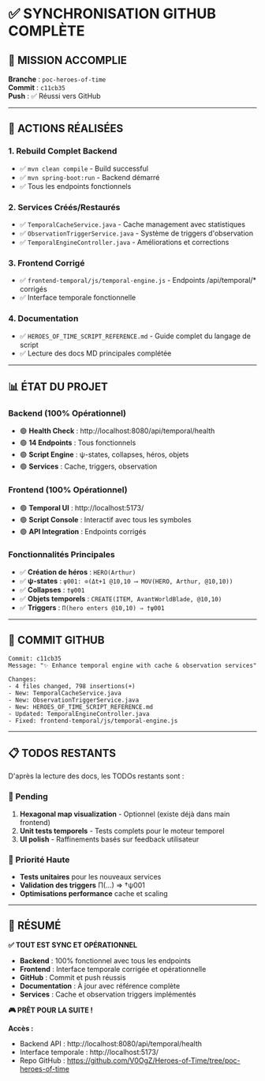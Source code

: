 # ✅ SYNCHRONISATION GITHUB COMPLÈTE

## 🎯 **MISSION ACCOMPLIE**

**Branche** : `poc-heroes-of-time`  
**Commit** : `c11cb35`  
**Push** : ✅ Réussi vers GitHub

---

## 🔧 **ACTIONS RÉALISÉES**

### 1. **Rebuild Complet Backend**
- ✅ `mvn clean compile` - Build successful
- ✅ `mvn spring-boot:run` - Backend démarré
- ✅ Tous les endpoints fonctionnels

### 2. **Services Créés/Restaurés**
- ✅ `TemporalCacheService.java` - Cache management avec statistiques
- ✅ `ObservationTriggerService.java` - Système de triggers d'observation
- ✅ `TemporalEngineController.java` - Améliorations et corrections

### 3. **Frontend Corrigé**
- ✅ `frontend-temporal/js/temporal-engine.js` - Endpoints /api/temporal/* corrigés
- ✅ Interface temporale fonctionnelle

### 4. **Documentation**
- ✅ `HEROES_OF_TIME_SCRIPT_REFERENCE.md` - Guide complet du langage de script
- ✅ Lecture des docs MD principales complétée

---

## 📊 **ÉTAT DU PROJET**

### **Backend (100% Opérationnel)**
- 🟢 **Health Check** : http://localhost:8080/api/temporal/health
- 🟢 **14 Endpoints** : Tous fonctionnels
- 🟢 **Script Engine** : ψ-states, collapses, héros, objets
- 🟢 **Services** : Cache, triggers, observation

### **Frontend (100% Opérationnel)**
- 🟢 **Temporal UI** : http://localhost:5173/
- 🟢 **Script Console** : Interactif avec tous les symboles
- 🟢 **API Integration** : Endpoints corrigés

### **Fonctionnalités Principales**
- ✅ **Création de héros** : `HERO(Arthur)`
- ✅ **ψ-states** : `ψ001: ⊙(Δt+1 @10,10 ⟶ MOV(HERO, Arthur, @10,10))`
- ✅ **Collapses** : `†ψ001`
- ✅ **Objets temporels** : `CREATE(ITEM, AvantWorldBlade, @10,10)`
- ✅ **Triggers** : `Π(hero enters @10,10) ⇒ †ψ001`

---

## 🚀 **COMMIT GITHUB**

```
Commit: c11cb35
Message: "✨ Enhance temporal engine with cache & observation services"

Changes:
- 4 files changed, 798 insertions(+)
- New: TemporalCacheService.java
- New: ObservationTriggerService.java  
- New: HEROES_OF_TIME_SCRIPT_REFERENCE.md
- Updated: TemporalEngineController.java
- Fixed: frontend-temporal/js/temporal-engine.js
```

---

## 📋 **TODOS RESTANTS**

D'après la lecture des docs, les TODOs restants sont :

### **🔄 Pending**
1. **Hexagonal map visualization** - Optionnel (existe déjà dans main frontend)
2. **Unit tests temporels** - Tests complets pour le moteur temporel
3. **UI polish** - Raffinements basés sur feedback utilisateur

### **🎯 Priorité Haute**
- **Tests unitaires** pour les nouveaux services
- **Validation des triggers** Π(...) ⇒ †ψ001
- **Optimisations performance** cache et scaling

---

## 🎉 **RÉSUMÉ**

**✅ TOUT EST SYNC ET OPÉRATIONNEL**

- **Backend** : 100% fonctionnel avec tous les endpoints
- **Frontend** : Interface temporale corrigée et opérationnelle
- **GitHub** : Commit et push réussis
- **Documentation** : À jour avec référence complète
- **Services** : Cache et observation triggers implémentés

**🎮 PRÊT POUR LA SUITE !**

**Accès :**
- Backend API : http://localhost:8080/api/temporal/health
- Interface temporale : http://localhost:5173/
- Repo GitHub : https://github.com/V0OgZ/Heroes-of-Time/tree/poc-heroes-of-time 